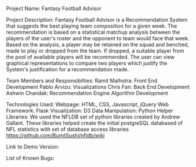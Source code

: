 
Project Name: Fantasy Football Advisor

Project Description:
Fantasy Football Advisor is a Recommendation System that suggests the best playing team composition for a given week. The recommendation is based on a statistical matchup analysis between the players of the user's roster and the opponent to team would face that week. Based on the analysis, a player may be retained on the squad and benched, made to play or dropped from the team. If dropped, a suitable player from the pool of available players will be recommended. The user can view graphical representations to compare two players which justify the System's justification for a recommendation made.

Team Members and Responsibilties:
Ramit Malhotra: Front End Development
Pablo Arvizu: Visualizations
Chris Fan: Back End Development
Ashwin Chandak: Recommendation Engine Algorithm Development

Technologies Used: 
Webpage: HTML, CSS, Javascript, jQuery
Web Framework: Flask
Visualization: D3
Data Manipulation: Python
Helper Libraries: We used the NFLDB set of python libraries created by Andrew Gallant. These libraries helped create the initial postgreSQL databased of NFL statistics with set of database access libraries
https://github.com/BurntSushi/nfldb/wiki 


Link to Demo Version:

List of Known Bugs:

